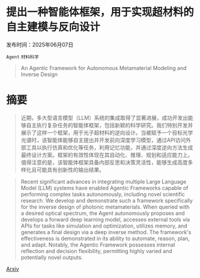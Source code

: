 # 提出一种智能体框架，用于实现超材料的自主建模与反向设计

发布时间：2025年06月07日

`Agent` `材料科学`

> An Agentic Framework for Autonomous Metamaterial Modeling and Inverse Design

# 摘要

> 近期，多大型语言模型（LLM）系统的集成取得了显著进展，成功开发出能够自主执行复杂任务的智能体框架，包括新颖的科学研究。我们特别开发并展示了这样一个框架，用于光子超材料的逆向设计。当被赋予一个目标光学光谱时，该智能体能够自主提出并开发前向深度学习模型，通过API访问外部工具以执行仿真和优化等任务，利用记忆功能，并通过深度逆向方法生成最终设计方案。框架的有效性体现在其自动化、推理、规划和适应能力上。值得注意的是，该智能体框架具备内部反思和决策灵活性，能够生成高度多样化且可能具有创新性的输出结果。

> Recent significant advances in integrating multiple Large Language Model (LLM) systems have enabled Agentic Frameworks capable of performing complex tasks autonomously, including novel scientific research. We develop and demonstrate such a framework specifically for the inverse design of photonic metamaterials. When queried with a desired optical spectrum, the Agent autonomously proposes and develops a forward deep learning model, accesses external tools via APIs for tasks like simulation and optimization, utilizes memory, and generates a final design via a deep inverse method. The framework's effectiveness is demonstrated in its ability to automate, reason, plan, and adapt. Notably, the Agentic Framework possesses internal reflection and decision flexibility, permitting highly varied and potentially novel outputs.

[Arxiv](https://arxiv.org/abs/2506.06935)
